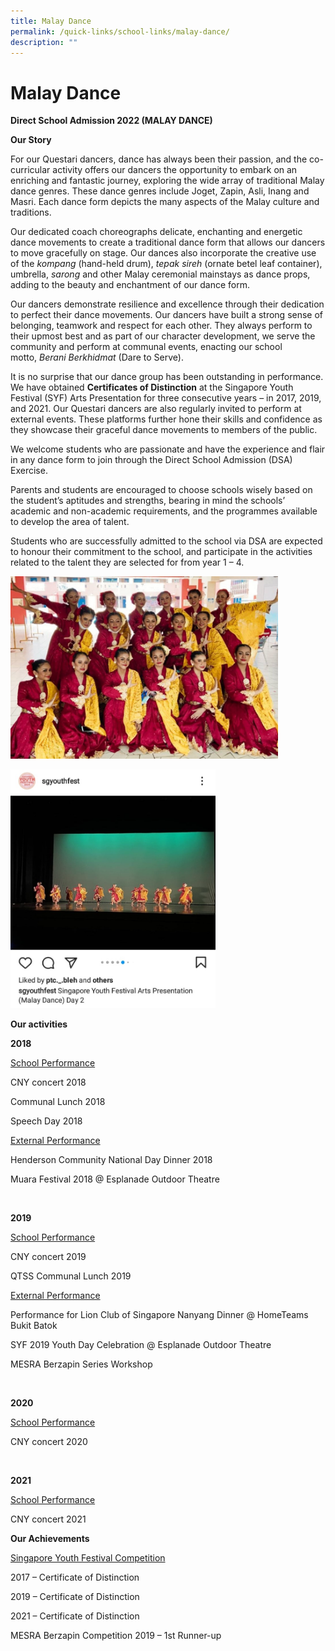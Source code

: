 ```yaml
---
title: Malay Dance
permalink: /quick-links/school-links/malay-dance/
description: ""
---
```

Malay Dance
===========

**Direct School Admission 2022 (MALAY DANCE)**

**Our Story**

For our Questari dancers, dance has always been their passion, and the co-curricular activity offers our dancers the opportunity to embark on an enriching and fantastic journey, exploring the wide array of traditional Malay dance genres. These dance genres include Joget, Zapin, Asli, Inang and Masri. Each dance form depicts the many aspects of the Malay culture and traditions.  
  
Our dedicated coach choreographs delicate, enchanting and energetic dance movements to create a traditional dance form that allows our dancers to move gracefully on stage. Our dances also incorporate the creative use of the _kompang_ (hand-held drum), _tepak sireh_ (ornate betel leaf container), umbrella, _sarong_ and other Malay ceremonial mainstays as dance props, adding to the beauty and enchantment of our dance form.

Our dancers demonstrate resilience and excellence through their dedication to perfect their dance movements. Our dancers have built a strong sense of belonging, teamwork and respect for each other. They always perform to their upmost best and as part of our character development, we serve the community and perform at communal events, enacting our school motto, _Berani Berkhidmat_ (Dare to Serve).

It is no surprise that our dance group has been outstanding in performance. We have obtained **Certificates of Distinction** at the Singapore Youth Festival (SYF) Arts Presentation for three consecutive years – in 2017, 2019, and 2021. Our Questari dancers are also regularly invited to perform at external events. These platforms further hone their skills and confidence as they showcase their graceful dance movements to members of the public.

We welcome students who are passionate and have the experience and flair in any dance form to join through the Direct School Admission (DSA) Exercise.

Parents and students are encouraged to choose schools wisely based on the student’s aptitudes and strengths, bearing in mind the schools’ academic and non-academic requirements, and the programmes available to develop the area of talent.

Students who are successfully admitted to the school via DSA are expected to honour their commitment to the school, and participate in the activities related to the talent they are selected for from year 1 – 4.



<img src="/images/School%20Links/MD1.jpg"  
     style="width:85%">


<img src="/images/School%20Links/MD2.jpg"  
     style="width:65%">
		 
**Our activities**

**2018**

<u>School Performance</u>

CNY concert 2018

Communal Lunch 2018

Speech Day 2018

<u>External Performance</u>

Henderson Community National Day Dinner 2018

Muara Festival 2018 @ Esplanade Outdoor Theatre

<br> 

**2019**

<u>School Performance</u>

CNY concert 2019

QTSS Communal Lunch 2019

<u>External Performance</u>

Performance for Lion Club of Singapore Nanyang Dinner @ HomeTeams Bukit Batok

SYF 2019 Youth Day Celebration @ Esplanade Outdoor Theatre

MESRA Berzapin Series Workshop

<br>

**2020**

<u>School Performance</u>

CNY concert 2020

<br>

**2021**

<u>School Performance</u>

CNY concert 2021

**Our Achievements**

<u>Singapore Youth Festival Competition</u>

2017 – Certificate of Distinction

2019 – Certificate of Distinction

2021 – Certificate of Distinction

MESRA Berzapin Competition 2019 – 1st Runner-up